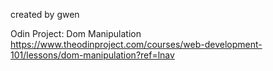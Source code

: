 created by gwen

Odin Project: Dom Manipulation https://www.theodinproject.com/courses/web-development-101/lessons/dom-manipulation?ref=lnav